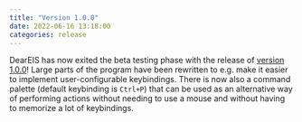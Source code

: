```yaml
---
title: "Version 1.0.0"
date: 2022-06-16 13:18:00
categories: release
---
```

DearEIS has now exited the beta testing phase with the release of [version 1.0.0](https://github.com/vyrjana/DearEIS/releases/tag/1.0.0)!
Large parts of the program have been rewritten to e.g. make it easier to implement user-configurable keybindings.
There is now also a command palette (default keybinding is `Ctrl+P`) that can be used as an alternative way of performing actions without needing to use a mouse and without having to memorize a lot of keybindings.
